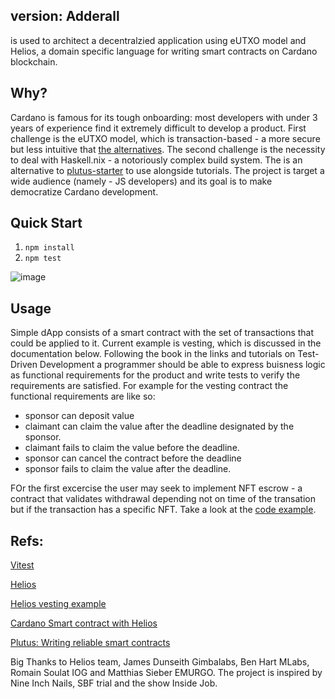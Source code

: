 ## version: Adderall 

is used to architect a decentralzied application using eUTXO model and Helios, a domain specific language for writing smart contracts on Cardano blockchain.

## Why?
Cardano is famous for its tough onboarding: most developers with under 3 years of experience find it extremely difficult to develop a product. First challenge is the eUTXO model, which is transaction-based - a more secure but less intuitive that [the alternatives]([url](https://jcliff.medium.com/intro-to-blockchain-utxo-vs-account-based-89b9a01cd4f5)). The second challenge is the necessity to deal with Haskell.nix - a notoriously complex build system. 
The is an alternative to [plutus-starter](https://github.com/input-output-hk/plutus-starter) to use alongside tutorials. 
The project is target a wide audience (namely - JS developers) and its goal is to make democratize Cardano development.

## Quick Start
1. `npm install`
2. `npm test`

![image](https://github.com/aleeusgr/potential-robot/assets/36756030/fc378aff-6a9a-45c7-82ad-6b2050eda582)


## Usage
Simple dApp consists of a smart contract with the set of transactions that could be applied to it. Current example is vesting, which is discussed in the documentation below. Following the book in the links and tutorials on Test-Driven Development a programmer should be able to express buisness logic as functional requirements for the product and write tests to verify the requirements are satisfied.
For example for the vesting contract the functional requirements are like so:
- sponsor can deposit value
- claimant can claim the value after the deadline designated by the sponsor.
- claimant fails to claim the value before the deadline.
- sponsor can cancel the contract before the deadline
- sponsor fails to claim the value after the deadline.

FOr the first excercise the user may seek to implement NFT escrow - a contract that validates withdrawal depending not on time of the transation but if the transaction has a specific NFT. Take a look at the [code example](https://github.com/aleeusgr/sniffle).


## Refs:
[Vitest](https://vitest.dev/)

[Helios](https://github.com/Hyperion-BT/helios)

[Helios vesting example](https://github.com/lley154/helios-examples/tree/main/vesting)

[Cardano Smart contract with Helios](https://github.com/lley154/helios-examples/blob/main/docs/Cardano%20Smart%20Contracts%20with%20Helios.pdf)

[Plutus: Writing reliable smart contracts](https://leanpub.com/plutus-smart-contracts) 

Big Thanks to Helios team, James Dunseith Gimbalabs, Ben Hart MLabs, Romain Soulat IOG and Matthias Sieber EMURGO.
The project is inspired by Nine Inch Nails, SBF trial and the show Inside Job.

